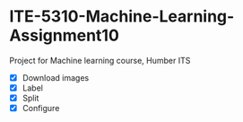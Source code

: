 # ITE-5310-Machine-Learning-Assignment10
Project for Machine learning course, Humber ITS


- [x] Download images
- [x] Label
- [x] Split
- [x] Configure